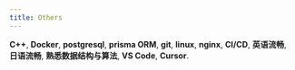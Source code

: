 ```yaml
---
title: Others
---
```


**C++**, **Docker**, **postgresql**, **prisma ORM**, **git**, **linux**, **nginx**, **CI/CD**, **英语流畅**, **日语流畅**, **熟悉数据结构与算法**, **VS Code**, **Cursor**.
